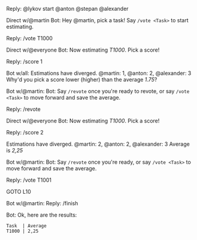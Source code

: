 Reply: @lykov start @anton @stepan @alexander

Direct w/@martin
Bot: 
Hey @martin, pick a task! Say `/vote <Task>` to start estimating.

Reply: 
/vote T1000

Direct w/@everyone
Bot: 
Now estimating *T1000*. Pick a score!

Reply:
/score 1

Bot w/all: 
Estimations have diverged. 
@martin: 1, @anton: 2, @alexander: 3
Why'd you pick a score lower (higher) than the average *1.75*?

Bot w/@martin:
Bot:
Say `/revote` once you're ready to revote, or say `/vote <Task>` to move forward and save the average.

Reply:
/revote

Direct w/@everyone
Bot: 
Now estimating *T1000*. Pick a score!

Reply:
/score 2

Estimations have diverged. 
@martin: 2, @anton: 2, @alexander: 3
Average is *2,25*

Bot w/@martin:
Bot:
Say `/revote` once you're ready, or say `/vote <Task>` to move forward and save the average.

Reply:
/vote T1001

GOTO L10

Bot w/@martin:
Reply:
/finish

Bot:
Ok, here are the results:
```
Task  | Average
T1000 | 2,25
```